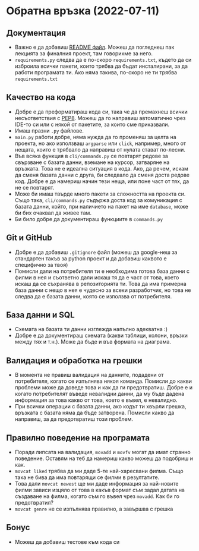 # Обратна връзка (2022-07-11)


## Документация
- Важно е да добавиш [README файл](https://www.makeareadme.com/). Можеш да погледнеш пак лекцията за финалния проект, там говорихме за него.
- `requirements.py` следва да е по-скоро `requirements.txt`, където да си изброила всички пакети, които трябва да бъдат инсталирани, за да работи програмата ти. Ако няма такива, по-скоро не ти трябва `requirements.txt` 

## Качество на кода
 - Добре е да преформатираш кода си, така че да премахнеш всички несъответствия с [PEP8](https://pep8.org/). Можеш да го направиш автоматично чрез IDE-то си или с някой от пакетите, за които сме приказвали.
 - Имаш празни `.py` файлове.
 - `main.py` работи добре, няма нужда да го променяш за целта на проекта, но ако използваш `argparse` или `click`, например, много от нещата, които е трябвало да направиш от нулата стават по-лесни.
 - Във всяка функция в `cli/commands.py` се повтарят редове за свързване с базата данни, вземане на курсор, затваряне на връзката. Това не е идеална ситуация в кода. Ако, да речем, искам да сменя базата данни с друга, би следвало да сменя доста редове код. Добре е да намериш начин тези неща, или поне част от тях, да не се повтарят.
 - Mоже би имаш твърде много пакети за сложността на проекта си. Също така, `cli/commands.py` съдържа доста код за комуникация с базата данни, който, при наличието на пакет на име `database`, може би бих очаквал да живее там.
 - Би било добре да документираш функциите в `commands.py` 

## Git и GitHub
 - Добре е да добавиш `.gitignore` файл (можеш да google-неш за стандартен такъв за python проект и да добавиш каквото е специфично за твоя)
 - Помисли дали на потребителя ти е необходима готова база данни с филми в нея и съответно дали искаш тя да е част от това, което искаш да се съхранява в репозиторията ти. Това да има примерна база данни с нещо в нея е чудесно за всеки разработчик, но това не следва да е базата данни, която се използва от потребителя.


## База данни и SQL
 - Схемата на базата ти данни изглежда напълно адекватна :)
 - Добре е да документираш схемата (какви таблици, колони, връзки между тях и т.н.). Може да бъде и във формата на диаграма.

## Валидация и обработка на грешки
 - В момента не правиш валидация на данните, подадени от потребителя, когато се изпълнява някоя команда. Помисли до какви проблеми може да доведе това и как да ги предотвратиш. Добре е и когато потребителят въведе невалидни данни, да му бъде дадена информация за това какво от това, което е въвел, е невалидно.
 - При всички операции с базата данни, ако кодът ти хвърли грешка, връзката с базата няма да бъде затворена. Помисли какво да направиш, за да предотвратиш този проблем.

## Правилно поведение на програмата
 - Поради липсата на валидация, `movadd` и `movfv` могат да имат странно поведение. Оставям на теб да намериш какво можеш да подобриш и как.
 - `movcat liked` трябва да ми даде 5-те най-харесвани филма. Също така не бива да има повтарящи се филми в резултатите.
 - Това дали `movcat newest` ще ми даде информация за най-новите филми зависи изцяло от това в какъв формат съм задал датата на създаване на филма, когато съм го въвел чрез `movadd`. Как би го предотвратил?
 - `movcat genre` не се изпълнява правилно, а завършва с грешка

## Бонус
 - Можеш да добавиш тестове към кода си

 